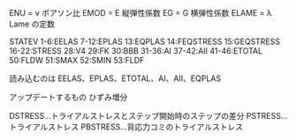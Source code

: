 ENU = ν ポアソン比
EMOD = E 縦弾性係数
EG = G 横弾性係数
ELAME = λ Lame の定数

STATEV
1-6:EELAS
7-12:EPLAS
13:EQPLAS
14:FEQSTRESS
15:GEQSTRESS
16-22:STRESS
28:V4
29:FK
30:BBB
31-36:AⅠ
37-42:AⅠⅠ
41-46:ETOTAL
50:FLDW
51:SMAX
52:SMIN
53:FLDF

読み込むのは
EELAS、EPLAS、ETOTAL、AⅠ、AⅠⅠ、EQPLAS

アップデートするもの
ひずみ増分

DSTRESS...トライアルストレスとステップ開始時のステップの差分
PSTRESS...トライアルストレス
PBSTRESS...背応力コミのトライアルストレス
